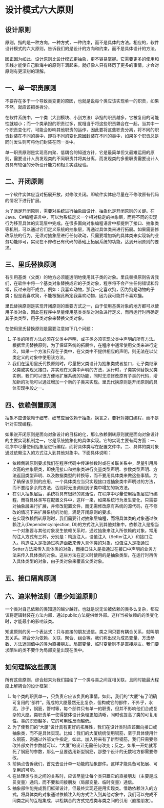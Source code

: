 # 设计模式六大原则

## 设计原则
原则，指的是一种方向，一种方式，一种约束，而不是具体的方法。相应的，软件设计模式的六大原则，告诉我们的是设计的方向和约束，而不是具体设计的方法。

因正因为如此，设计原则比设计模式更抽象，更不容易掌握。它需要更多的使用和实践才能使自己脑海中的原则丰满起来。就好像人只有经历了更多的事情，才会对原则有更深刻的理解。

## 一、单一职责原则
不要存在多于一个导致类变更的原因，也就是说每个类应该实现单一的职责，如果不然，就应该把类拆分。

在软件系统中，一个类（大到模块、小到方法）承担的职责越多，它被复用的可能性就越小；而一个类承担的职责过多，就相当于将这些职责耦合在一起，当其中一个职责变化时，可能会影响其他职责的运作，因此要将这些职责分离，将不同的职责封装在不同的类中，即将不同的变化原因封装在不同的类中，如果多个职责总是同时发生则可将他们封装在同一类中。

单一职责原则是实现高内聚、低耦合的知道方针，它是最简单但又最难运用的原则，需要设计人员发现类的不同职责并将其分离，而发现类的多重职责需要设计人员具有较强的分析设计能力和相关实践经验。

## 二、开闭原则
一个软件实体应当对拓展开放，对修改关闭。即软件实体应尽量在不修改原有代码的情况下进行扩展。

为了满足开闭原则，需要对系统进行抽象画设计，抽象化是开闭原则的关键。在Java、C#编程语言中，可以为系统定义一个相对稳定的抽象层，而将不同的实现行为移至具体的实现层中完成。在很多面向对象编程语言中都提供了接口、抽象类等机制，可以通过它们定义系统的抽象层，再通过具体类来进行拓展。如果需要修改系统的行为，无须对抽象层进行任何改动，只需要增加新的具体类来实现新的业务功能即可，实现在不修改已有代码的基础上拓展系统的功能，达到开闭原则的要求。

## 三、里氏替换原则
有引用基类（父类）的地方必须能透明地使用其子类的对象。里氏替换原则告诉我们，在软件中将一个基类对象替换成它的子类对象，程序将不会产生任何错误和异常，反过来则不成立。例如：我喜欢动物，那我一定喜欢狗，因为狗是动物的子类；但是我喜欢狗，不能根据此断定我喜欢动物，因为我可能并不喜欢猫。

里氏替换原则是实现开闭原则的重要方式之一，由于使用基类对象的地方都可以使用子类对象，因此在程序中尽量使用基类类型对对象进行定义，而再运行时再确定其子类类型，用子类对象来替换父类对象。

在使用里氏替换原则是需要注意如下几个问题：

  1. 子类的所有方法必须在父类中声明，或子类必须实现父类中声明的所有方法。根据里氏替换原则，为了保证系统的拓展性，在程序中通常使用父类来进行定义，如果一个方法只存在子类中，在父类中不提供相应的声明，则无法在以父类定义的对象中使用该方法。
  2. 我们在运用里氏代换原则时，尽量把父类设计为抽象类或者接口，让子类继承父类或实现父接口，并实现在父类中声明的方法，运行时，子类实例替换父类实例，我们可以很方便地扩展系统的功能，同时无须修改原有子类的代码，增加新的功能可以通过增加一个新的子类来实现。里氏代换原则是开闭原则的具体实现手段之一。

## 四、依赖倒置原则
抽象不应该依赖于细节，细节应当依赖于抽象。换言之，要针对接口编程，而不是针对实现编程。

如果说开闭原则是面向对象设计的目标的化，那么依赖倒转原则就是面向对象设计的主要实现机制之一，它是系统抽象化的具体实现。它的实现主要有两方面：一、程序中尽量使用抽象层进行编程，而将具体类写在配置文件中。二、具体的类对象通过依赖注入的方式注入到其他对象中。下面具体说明：
  * 依赖倒转原则要求我们在程序代码中传递参数时或在关联关系中，尽量引用层次高的抽象层类，即使用接口和抽象类进行变量类型声明、参数类型声明、方法返回类型声明、以及数据类型的转换等，而不要用具体类来做这些事情。为了确保该原则的应用，一个具体类应当只实现接口或抽象类中声明过的方法，而不要给多余的方法，否则将无法调用到子类中增加的新方法。
  * 在引入抽象层后，系统将具有很好的灵活性，在程序中尽量使用抽象层进行编程，而将具体类写在配置文件中，这样一来，如果系统行为发生变化，只需要对抽象层进行扩展，并修改配置文件，而无需修改原有系统的源代码，在不修改的情况下来扩展系统的功能，满足开闭原则的要求。
  * 在实现依赖倒转原则时，我们需要针对抽象层编程，而将具体类的对象通过依赖注入(DependencyInjection, DI)的方式注入到其他对象中，依赖注入是指当一个对象要与其他对象发生依赖关系时，通过抽象来注入所依赖的对象。常用的注入方式有三种，分别是：构造注入，设值注入（Setter注入）和接口注入。构造注入是指通过构造函数来传入具体类的对象，设值注入是指通过Setter方法来传入具体类的对象，而接口注入是指通过在接口中声明的业务方法来传入具体类的对象。这些方法在定义时使用的是抽象类型，在运行时再传入具体类型的对象，由子类对象来覆盖父类对象。

## 五、接口隔离原则

## 六、迪米特法则（最少知道原则）
一个类对自己依赖的类知道的越少越好。也就是说无论被依赖的类多么复杂，都应该将逻辑封装在方法内部，通过public方法提供给外部。这样当被依赖的的类变化时，才能最小的影响该类。

知道原则的另一个表达式：只与直接的朋友通信。类之间只要有耦合关系，就叫朋友关系。耦合分为依赖、关联、聚合、组合等。我们称出现为成员变量、方法参数、方法返回值中的类为直接朋友。局部变量、临时变量则不是直接朋友。我们要求陌生的类不要作为局部变量出现在类中。

## 如何理解这些原则
所有这些原则，综合起来为我们描绘了一个类与类之间互相关联，且同时能最大程度上解耦合的设计框架：
  1. 每个类的职责单一，只负责它应该负责的事情。如此，我们的“大厦”有了明确可复用的“部件”。落成的大厦最然无比复杂，但构成它的部件，不外乎，水泥，沙子，钢筋，管材等，每个部件只有单一的职责，但并不影响他们合成复杂的大厦。类职责单一使得整体设计条理更加清晰，同时也提高了类的可复用性。类的职责越多，它的可用性反而越低。
  2. 为了使我们的“大厦”设计具有更好的拓展性，我们在设计类时应该面向接口或抽象类，而不是具体实现。比如：我们的大厦统统使用钢筋，至于具体使用什么钢筋，则通过外部文件指定，如此，加入将来有了新型钢筋，我们只需要修改外部文件参数就可以，“大厦”的设计无需任何改变；反之，如果一开始就写死了钢筋的参数，那么一旦要选用新型钢筋，那整个设计的无数地方都需要修改。
  3. 前俩点告诉我们，首先去设计单一功能的抽象部件。这样才能具备可拓展、可复用的可能。
  5. 在处理类与类之间的关系时，应该尽量让每个类只跟它的直接朋友（主要是成员变量）通讯，而不要和间接朋友（局部变量、临时变量）通信。
  4. 抽象部件能完成我们框架设计，但最终实现还是用实现类。借助依赖注入的方式，将具体类的对象通过依赖注入的方式注入到其他对象中，我们可以完成不同类之间的互相集成，以松耦合的方式完成类与类之间的引用（直接朋友）。
